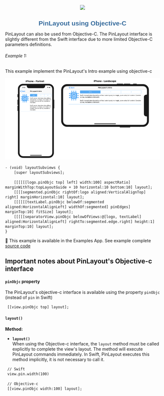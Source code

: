 <p align="center">
	<img src="pinlayout-logo-small.png" width=100/>
</p>

<h1 align="center" style="color: #376C9D; font-family: Arial Black, Gadget, sans-serif; font-size: 1.5em">PinLayout using Objective-C</h1>

PinLayout can also be used from Objective-C. The PinLayout interface is slightly different from the Swift interface due to more limited Objective-C parameters definitions.

###### Example 1:
This example implement the PinLayout's Intro example using objective-c 

<a href="https://github.com/mirego/PinLayout/blob/master/Example/PinLayoutSample/UI/Examples/Intro/IntroView.swift"><img src="images/pinlayout_intro_example_iphonex.png"/></a>

```
- (void) layoutSubviews {
    [super layoutSubviews];
    
    [[[[[[logo.pinObjc top] left] width:100] aspectRatio] marginWithTop:topLayoutGuide + 10 horizontal:10 bottom:10] layout];
    [[[[segmented.pinObjc rightOf:logo aligned:VerticalAlignTop] right] marginHorizontal:10] layout];
    [[[[[[textLabel.pinObjc belowOf:segmented aligned:HorizontalAlignLeft] widthOf:segmented] pinEdges] marginTop:10] fitSize] layout];
    [[[[[separatorView.pinObjc belowOfViews:@[logo, textLabel] aligned:HorizontalAlignLeft] rightTo:segmented.edge.right] height:1] marginTop:10] layout];
}

``` 

:pushpin: This example is available in the Examples App. See example complete [source code](https://github.com/mirego/PinLayout/blob/master/Example/PinLayoutSample/UI/Examples/IntroObjectiveC/IntroObjectiveCView.m)

## Important notes about PinLayout's Objective-c interface

#### `pinObjc` property
The PinLayout's objective-c interface is available using the property `pinObjc` (instead of `pin` in Swift)

```
 [[view.pinObjc top] layout];
``` 

#### `layout()`

**Method:**

* **`layout()`**  
When using the Objective-c interface, the `layout` method must be called explicitly to complete the view's layout. The method will execute PinLayout commands immediately. In Swift, PinLayout executes this method implicitly, it is not necessary to call it. 


```
 // Swift
 view.pin.width(100)

 // Objective-c
 [[view.pinObjc width:100] layout];
``` 

